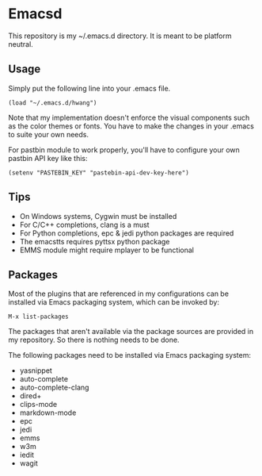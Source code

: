 Emacsd
======

This repository is my ~/.emacs.d directory. It is meant to be platform neutral.


Usage
-----

Simply put the following line into your .emacs file.

```
(load "~/.emacs.d/hwang")
```

Note that my implementation doesn't enforce the visual components such as the
color themes or fonts. You have to make the changes in your .emacs to suite
your own needs.

For pastbin module to work properly, you'll have to configure your own pastbin
API key like this:

```
(setenv "PASTEBIN_KEY" "pastebin-api-dev-key-here")
```

Tips
----

* On Windows systems, Cygwin must be installed
* For C/C++ completions, clang is a must
* For Python completions, epc & jedi python packages are required
* The emacstts requires pyttsx python package
* EMMS module might require mplayer to be functional


Packages
--------

Most of the plugins that are referenced in my configurations can be installed
via Emacs packaging system, which can be invoked by:

```
M-x list-packages
```

The packages that aren't available via the package sources are provided in
my repository. So there is nothing needs to be done.

The following packages need to be installed via Emacs packaging system:

* yasnippet
* auto-complete
* auto-complete-clang
* dired+
* clips-mode
* markdown-mode
* epc
* jedi
* emms
* w3m
* iedit
* wagit
